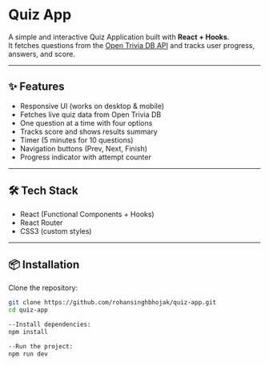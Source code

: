 # Quiz App

A simple and interactive Quiz Application built with **React + Hooks**.  
It fetches questions from the [Open Trivia DB API](https://opentdb.com/) and tracks user progress, answers, and score.

---

## ✨ Features
- Responsive UI (works on desktop & mobile)
- Fetches live quiz data from Open Trivia DB
- One question at a time with four options
- Tracks score and shows results summary
- Timer (5 minutes for 10 questions)
- Navigation buttons (Prev, Next, Finish)
- Progress indicator with attempt counter

---

## 🛠️ Tech Stack
- React (Functional Components + Hooks)
- React Router
- CSS3 (custom styles)

---

## 📦 Installation

Clone the repository:
```bash
git clone https://github.com/rohansinghbhojak/quiz-app.git
cd quiz-app

--Install dependencies:
npm install

--Run the project:
npm run dev

